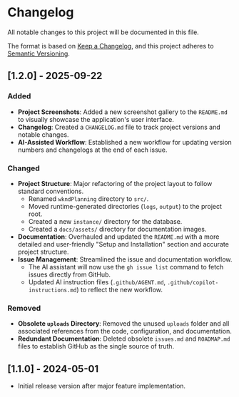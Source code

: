 # Changelog

All notable changes to this project will be documented in this file.

The format is based on [Keep a Changelog](https://keepachangelog.com/en/1.0.0/),
and this project adheres to [Semantic Versioning](https://semver.org/spec/v2.0.0.html).

## [1.2.0] - 2025-09-22

### Added
- **Project Screenshots**: Added a new screenshot gallery to the `README.md` to visually showcase the application's user interface.
- **Changelog**: Created a `CHANGELOG.md` file to track project versions and notable changes.
- **AI-Assisted Workflow**: Established a new workflow for updating version numbers and changelogs at the end of each issue.

### Changed
- **Project Structure**: Major refactoring of the project layout to follow standard conventions.
  - Renamed `wkndPlanning` directory to `src/`.
  - Moved runtime-generated directories (`logs`, `output`) to the project root.
  - Created a new `instance/` directory for the database.
  - Created a `docs/assets/` directory for documentation images.
- **Documentation**: Overhauled and updated the `README.md` with a more detailed and user-friendly "Setup and Installation" section and accurate project structure.
- **Issue Management**: Streamlined the issue and documentation workflow.
  - The AI assistant will now use the `gh issue list` command to fetch issues directly from GitHub.
  - Updated AI instruction files (`.github/AGENT.md`, `.github/copilot-instructions.md`) to reflect the new workflow.

### Removed
- **Obsolete `uploads` Directory**: Removed the unused `uploads` folder and all associated references from the code, configuration, and documentation.
- **Redundant Documentation**: Deleted obsolete `issues.md` and `ROADMAP.md` files to establish GitHub as the single source of truth.

## [1.1.0] - 2024-05-01

- Initial release version after major feature implementation.
